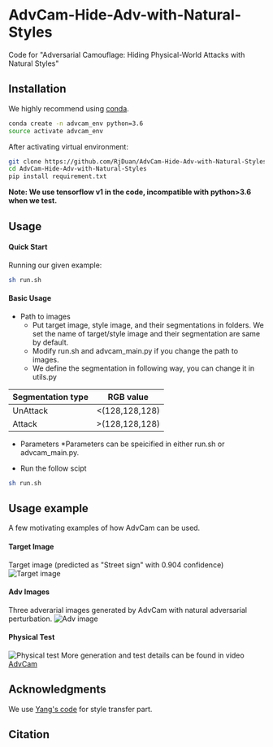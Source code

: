 # AdvCam-Hide-Adv-with-Natural-Styles

Code for "Adversarial Camouflage: Hiding Physical-World Attacks with Natural Styles"

## Installation
We highly recommend using [conda](https://www.anaconda.com/distribution/).
```sh
conda create -n advcam_env python=3.6
source activate advcam_env
```
After activating virtual environment:
```sh
git clone https://github.com/RjDuan/AdvCam-Hide-Adv-with-Natural-Styles
cd AdvCam-Hide-Adv-with-Natural-Styles
pip install requirement.txt
```
**Note: We use tensorflow v1 in the code, incompatible with python>3.6 when we test.**

## Usage
#### Quick Start
Running our given example:
```sh
sh run.sh
```
#### Basic Usage
* Path to images
  * Put target image, style image, and their segmentations in folders. We set the name of target/style image and their segmentation are same by default. 
  * Modify run.sh and advcam_main.py if you change the path to images.
  * We define the segmentation in following way, you can change it in utils.py

Segmentation type | RGB value
------------ | -------------
UnAttack | <(128,128,128)
Attack | >(128,128,128)

* Parameters
  *Parameters can be speicified in either run.sh or advcam_main.py.

* Run the follow scipt
```sh
sh run.sh
```
## Usage example

A few motivating examples of how AdvCam can be used. 
#### Target Image
Target image (predicted as "Street sign" with 0.904 confidence)
![Target image](https://github.com/RjDuan/AdvCam-Hide-Adv-with-Natural-Styles/blob/master/results/ori_stop_sign.png)
#### Adv Images
Three adverarial images generated by AdvCam with natural adversarial perturbation.
![Adv image](https://github.com/RjDuan/AdvCam-Hide-Adv-with-Natural-Styles/blob/master/results/adv_group.png)
#### Physical Test
![Physical test](https://github.com/RjDuan/AdvCam-Hide-Adv-with-Natural-Styles/blob/master/results/AdvCam-gif2.gif)
More generation and test details can be found in video [AdvCam](https://www.youtube.com/watch?v=gk3NHY_gpvg)

## Acknowledgments
We use [Yang's code](https://github.com/LouieYang/deep-photo-styletransfer-tf) for style transfer part.


## Citation



